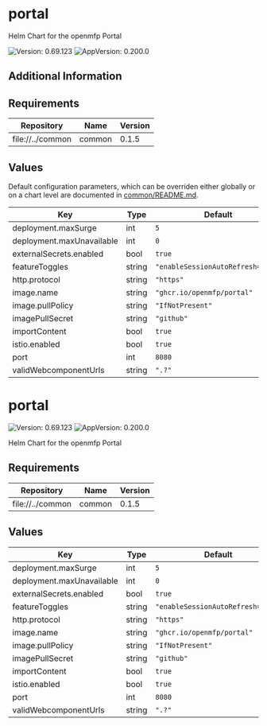 # portal

Helm Chart for the openmfp Portal

![Version: 0.69.123](https://img.shields.io/badge/Version-0.69.123-informational?style=flat-square) ![AppVersion: 0.200.0](https://img.shields.io/badge/AppVersion-0.200.0-informational?style=flat-square)

## Additional Information

## Requirements

| Repository | Name | Version |
|------------|------|---------|
| file://../common | common | 0.1.5 |

## Values

Default configuration parameters, which can be overriden either globally or on a chart level are documented in [common/README.md](../common/README.md).

| Key | Type | Default | Description |
|-----|------|---------|-------------|
| deployment.maxSurge | int | `5` |  |
| deployment.maxUnavailable | int | `0` |  |
| externalSecrets.enabled | bool | `true` |  |
| featureToggles | string | `"enableSessionAutoRefresh=true"` |  |
| http.protocol | string | `"https"` |  |
| image.name | string | `"ghcr.io/openmfp/portal"` |  |
| image.pullPolicy | string | `"IfNotPresent"` |  |
| imagePullSecret | string | `"github"` |  |
| importContent | bool | `true` |  |
| istio.enabled | bool | `true` |  |
| port | int | `8080` |  |
| validWebcomponentUrls | string | `".?"` |  |

# portal

![Version: 0.69.123](https://img.shields.io/badge/Version-0.69.123-informational?style=flat-square) ![AppVersion: 0.200.0](https://img.shields.io/badge/AppVersion-0.200.0-informational?style=flat-square)

Helm Chart for the openmfp Portal

## Requirements

| Repository | Name | Version |
|------------|------|---------|
| file://../common | common | 0.1.5 |

## Values

| Key | Type | Default | Description |
|-----|------|---------|-------------|
| deployment.maxSurge | int | `5` |  |
| deployment.maxUnavailable | int | `0` |  |
| externalSecrets.enabled | bool | `true` |  |
| featureToggles | string | `"enableSessionAutoRefresh=true"` |  |
| http.protocol | string | `"https"` |  |
| image.name | string | `"ghcr.io/openmfp/portal"` |  |
| image.pullPolicy | string | `"IfNotPresent"` |  |
| imagePullSecret | string | `"github"` |  |
| importContent | bool | `true` |  |
| istio.enabled | bool | `true` |  |
| port | int | `8080` |  |
| validWebcomponentUrls | string | `".?"` |  |

